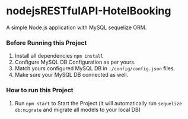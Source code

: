 # nodejsRESTfulAPI-HotelBooking

A simple Node.js application with MySQL sequelize ORM.

### Before Running this Project

1. Install all dependencies `npm install`
2. Configure MySQL DB Configuration as per yours.
3. Match yours configured MySQL DB in `./config/config.json` files.
4. Make sure your MySQL DB connected as well.

### How to run this Project

1. Run `npm start` to Start the Project
   (it will automatically run `sequelize db:migrate` and migrate all models to your local DB)
